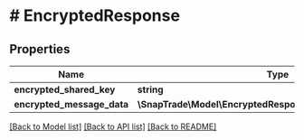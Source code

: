 # # EncryptedResponse

## Properties

Name | Type | Description | Notes
------------ | ------------- | ------------- | -------------
**encrypted_shared_key** | **string** |  | [optional]
**encrypted_message_data** | **\SnapTrade\Model\EncryptedResponseEncryptedMessageData** |  | [optional]

[[Back to Model list]](../../README.md#models) [[Back to API list]](../../README.md#endpoints) [[Back to README]](../../README.md)
